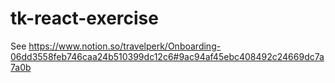# tk-react-exercise

See https://www.notion.so/travelperk/Onboarding-06dd3558feb746caa24b510399dc12c6#9ac94af45ebc408492c24669dc7a7a0b

